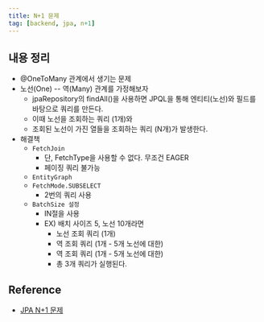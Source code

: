 ```yaml
---
title: N+1 문제
tag: [backend, jpa, n+1]
---
```

## 내용 정리
- @OneToMany 관계에서 생기는 문제
- 노선(One) -- 역(Many) 관계를 가정해보자
    - jpaRepository의 findAll()을 사용하면 JPQL을 통해 엔티티(노선)와 필드를 바탕으로 쿼리를 만든다.
    - 이때 노선을 조회하는 쿼리 (1개)와
    - 조회된 노선이 가진 열들을 조회하는 쿼리 (N개)가 발생한다.
- 해결책
    - `FetchJoin`
        - 단, FetchType을 사용할 수 없다. 무조건 EAGER
        - 페이징 쿼리 불가능
    - `EntityGraph`
    - `FetchMode.SUBSELECT`
        - 2번의 쿼리 사용
    - `BatchSize 설정`
        - IN절을 사용
        - EX) 배치 사이즈 5, 노선 10개라면
            - 노선 조회 쿼리 (1개)
            - 역 조회 쿼리 (1개 - 5개 노선에 대한)
            - 역 조회 쿼리 (1개 - 5개 노선에 대한)
            - 총 3개 쿼리가 실행된다.

## Reference
- [JPA N+1 문제](https://incheol-jung.gitbook.io/docs/q-and-a/spring/n+1)